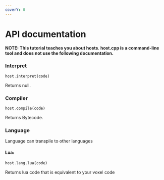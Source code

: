 ```yaml
---
coverY: 0
---
```


# API documentation

**NOTE: This tutorial teaches you about hosts. host.cpp is a command-line tool and does not use the following documentation.**



### Interpret

```
host.interpret(code) 
```

Returns null.



### Compiler

```
host.compile(code)
```

Returns Bytecode.



### Language

Language can transpile to other languages

#### Lua:

```
host.lang.lua(code)
```

Returns lua code that is equivalent to your voxel code
